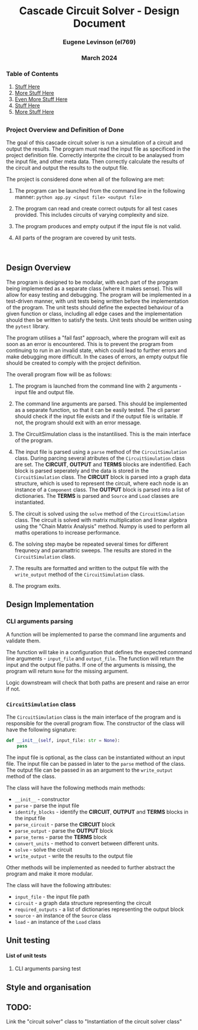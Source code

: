 <h1 style="text-align: center;">Cascade Circuit Solver - Design Document</h1>
<h3 style="text-align: center;">Eugene Levinson (el769)</h3>
<h3 style="text-align: center;">March 2024</h3>

### Table of Contents

1. [Stuff Here](#stuff-here)
2. [More Stuff Here](#more-stuff-here)
3. [Even More Stuff Here](#even-more-stuff-here)
4. [Stuff Here](#stuff-here)
5. [More Stuff Here](#more-stuff-here)



##

### Project Overview and Definition of Done
The goal of this cascade circuit solver is run a simulation of a circuit and output the results. The program must read the input file as specificed in the project definition file. Correctly interprite the circuit to be analaysed from the input file, and other meta data. Then correctly calculate the results of the circuit and output the results to the output file.

The project is considered done when all of the following are met:
1. The program can be launched from the command line in the following manner: `python app.py <input file> <output file>`

2. The program can read and create correct outputs for all test cases provided. This includes circuits of varying complexity and size.

3. The program produces and empty output if the input file is not valid.

4. All parts of the program are covered by unit tests.

<br>

## Design Overview
The program is designed to be modular, with each part of the program being implemented as a separate class (where it makes sense). This will allow for easy testing and debugging. The program will be implemented in a test-driven manner, with unit tests being written before the implementation of the program. The unit tests should define the expected behaviour of a given function or class, including all edge cases and the implementation should then be written to satisfy the tests. Unit tests should be written using the `pytest` library.

The program utilises a "fail fast" approach, where the program will exit as soon as an error is encountered. This is to prevent the program from continuing to run in an invalid state, which could lead to further errors and make debugging more difficult. In the cases of errors, an empty output file should be created to comply with the project definition.

The overall program flow will be as follows:

1. The program is launched from the command line with 2 arguments - input file and output file.

2. The command line arguments are parsed. This should be implemented as a separate function, so that it can be easily tested. The cli parser should check if the input file exists and if the output file is writable. If not, the program should exit with an error message.

3. The CircuitSimulation class is the instantilised. This is the main interface of the program.

4. The input file is parsed using a `parse` method of the `CircuitSimulation` class. During parcing several atributes of the `CircuitSimulation` class are set. The **CIRCUIT**, **OUTPUT** and **TERMS** blocks are indentified. Each block is parsed seperately and the data is stored in the `CircuitSimulation` class. The **CIRCUIT** block is parsed into a graph data structure, which is used to represent the circuit, where each node is an instance of a `Component` class. The **OUTPUT** block is parsed into a list of dictionaries. The **TERMS** is parsed and `Source` and `Load` classes are instantiated.

5. The circuit is solved using the `solve` method of the `CircuitSimulation` class. The circuit is solved with matrix multiplication and linear algebra using the "Chain Matrix Analysis" method. Numpy is used to perform all maths operations to increase performance.

6. The solving step maybe be repeated several times for different frequnecy and paramattric sweeps. The results are stored in the `CircuitSimulation` class.

7. The results are formatted and written to the output file with the `write_output` method of the `CircuitSimulation` class.

8. The program exits.

## Design Implementation

### CLI arguments parsing
A function will be implemented to parse the command line arguments and validate them.

The function will take in a configuration that defines the expected command line arguments - `input_file` and `output_file`. The function will return the input and the output file paths. If one of the arguments is missing, the program will return `None` for the missing argument. 

Logic downstream will check that both paths are present and raise an error if not.

### `CircuitSimulation` class
The `CircuitSimulation` class is the main interface of the program and is responsible for the overall program flow. The constructor of the class will have the following signature:

```python
def __init__(self, input_file: str = None):
    pass
```

The input file is optional, as the class can be instantiated without an input file. The input file can be passed in later to the `parse` method of the class. The output file can be passed in as an argument to the `write_output` method of the class.

The class will have the following methods main methods:
- `__init__` - constructor
- `parse` - parse the input file
- `identify_blocks` - identify the **CIRCUIT**, **OUTPUT** and **TERMS** blocks in the input file
- `parse_circuit` - parse the **CIRCUIT** block
- `parse_output` - parse the **OUTPUT** block
- `parse_terms` - parse the **TERMS** block
- `convert_units` - method to convert between different units.
- `solve` - solve the circuit
- `write_output` - write the results to the output file

Other methods will be implemented as needed to further abstract the program and make it more modular.

The class will have the following attributes:
- `input_file` - the input file path
- `circuit` - a graph data structure representing the circuit
- `required_outputs` - a list of dictionaries representing the output block
- `source` - an instance of the `Source` class
- `load` - an instance of the `Load` class



### 

## Unit testing
#### List of unit tests
1. CLI arguments parsing test

## Style and organisation

## TODO:
 Link the "circuit solver" class to "Instantiation of the circuit solver class"



